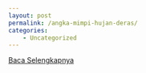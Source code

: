 ```yaml
---
layout: post
permalink: /angka-mimpi-hujan-deras/
categories:
    - Uncategorized
---
```


[Baca Selengkapnya](/01)